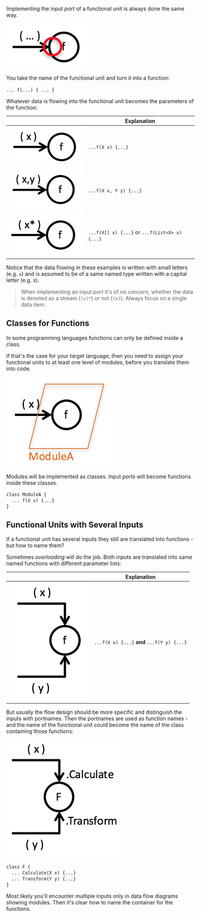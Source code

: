 Implementing the input *port* of a functional unit is always done the same way.

![](images/implementing_input/genericinput.png)

You take the name of the functional unit and turn it into a function:

`... f(...) { ... }`

Whatever data is flowing into the functional unit becomes the parameters of the function:

|  	|   Explanation	|
|---	|---	|
|   ![Single data flowing](images/implementing_input/singleinput.png) 	|   `...f(X x) {...}`	|
|   ![Tuple data flowing](images/implementing_input/tupleinput.png) 	|   `...f(X x, Y y) {...}`	|
|   ![Collection flowing](images/implementing_input/collectioninput.png) 	|   `...f(X[] x) {...}` or `...f(List<X> x) {...}`	|

Notice that the data flowing in these examples is written with small letters (e.g. `x`) and is assumed to be of a same named type written with a capital letter (e.g. `X`).

> When implementing an input *port* it's of no concern, whether the data is denoted as a stream (`(x)*`) or not (`(x)`). Always focus on a single data item.

## Classes for Functions
In some programming languages functions can only be defined inside a class.

If that's the case for your target language, then you need to assign your functional units to at least one level of modules, before you translate them into code.

![Input in module](images/implementing_input/inputwithmodule.png)

Modules will be implemented as classes. Input *ports* will become functions inside these classes.

```
class ModuleA {
  ... f(X x) {...}
}
```

## Functional Units with Several Inputs
If a functional unit has several inputs they still are translated into functions - but how to name them?

Sometimes *overloading* will do the job. Both inputs are translated into same named functions with different parameter lists:

|  	|   Explanation	|
|---	|---	|
|   ![Two inputs](images/implementing_input/twoinputs.png) 	|   `...f(X x) {...}` **and** `...f(Y y) {...}`	|

But usually the flow design should be more specific and distinguish the inputs with portnames. Then the portnames are used as function names - and the name of the functional unit could become the name of the class containing those functions:

![Two named inputs](images/implementing_input/twonamedinputs.png)

```
class F {
  ... Calculate(X x) {...}
  ... Transform(Y y) {...}
}
```

Most likely you'll encounter multiple inputs only in data flow diagrams showing modules. Then it's clear how to name the container for the functions.